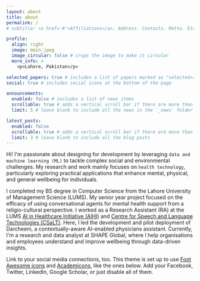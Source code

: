 ```yaml
---
layout: about
title: about
permalink: /
# subtitle: <a href='#'>Affiliations</a>. Address. Contacts. Motto. Etc.

profile:
  align: right
  image: main.jpeg
  image_circular: false # crops the image to make it circular
  more_info: >
    <p>Lahore, Pakistan</p>

selected_papers: true # includes a list of papers marked as "selected={true}"
social: true # includes social icons at the bottom of the page

announcements:
  enabled: false # includes a list of news items
  scrollable: true # adds a vertical scroll bar if there are more than 3 news items
  limit: 5 # leave blank to include all the news in the `_news` folder

latest_posts:
  enabled: false
  scrollable: true # adds a vertical scroll bar if there are more than 3 new posts items
  limit: 3 # leave blank to include all the blog posts
---
```


Hi! I'm passionate about designing for development by leveraging `data and machine learning (ML)` to tackle complex social and environmental challenges. My research and work mainly focuses on `health technology`, particularly exploring practical applications that enhance mental, physical, and general wellbeing for individuals.

I completed my BS degree in Computer Science from the Lahore University of Management Science (LUMS). My senior year project focused on the efficacy of using conversational agents for mental health support from a religio-cultural perspective. I worked as a Research Assistant (RA) at the LUMS [AI in Healthcare Initiative (AIHI)](https://www.ai-hi.org/home) and [Centre for Speech and Language Technologies (CSaLT)](https://www.c-salt.org/). Here, I led the development and pilot deployment of Darcheeni, a contextually-aware AI-enabled physicians assistant. Currently, I'm a research and data analyst at SHAPE Global, where I help organisations and employees understand and improve wellbeing through data-driven insights.

Link to your social media connections, too. This theme is set up to use [Font Awesome icons](https://fontawesome.com/) and [Academicons](https://jpswalsh.github.io/academicons/), like the ones below. Add your Facebook, Twitter, LinkedIn, Google Scholar, or just disable all of them.
